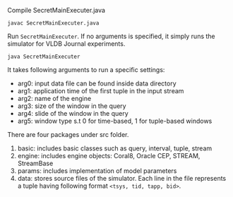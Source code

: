 Compile SecretMainExecuter.java

```
javac SecretMainExecuter.java
```

Run `SecretMainExecuter`. If no arguments is specified, it simply runs the simulator for VLDB Journal experiments.

```
java SecretMainExecuter
```

It takes following arguments to run a specific settings:

 * arg0: input data file can be found inside data directory
 * arg1: application time of the first tuple in the input stream
 * arg2: name of the engine
 * arg3: size of the window in the query
 * arg4: slide of the window in the query
 * arg5: window type s.t 0 for time-based, 1 for tuple-based windows

There are four packages under src folder.

 1. basic:  includes basic classes such as query, interval, tuple, stream
 2. engine: includes engine objects: Coral8, Oracle CEP, STREAM, StreamBase
 3. params: includes implementation of model parameters
 4. data:   stores source files of the simulator. Each line in the file represents a tuple having following format `<tsys, tid, tapp, bid>`.
